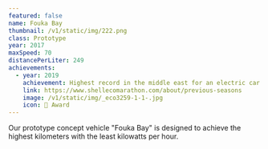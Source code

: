```yaml
---
featured: false
name: Fouka Bay
thumbnail: /v1/static/img/222.png
class: Prototype
year: 2017
maxSpeed: 70
distancePerLiter: 249
achievements:
  - year: 2019
    achievement: Highest record in the middle east for an electric car
    link: https://www.shellecomarathon.com/about/previous-seasons
    image: /v1/static/img/_eco3259-1-1-.jpg
    icon: 🌟 Award
---
```

Our prototype concept vehicle "Fouka Bay" is designed to achieve the highest kilometers with the least kilowatts per hour.